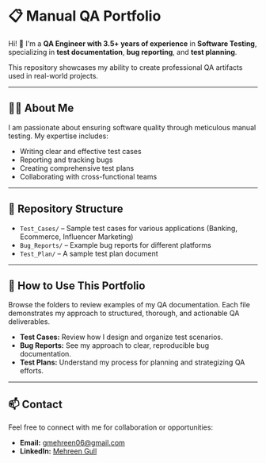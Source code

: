 # 📋 Manual QA Portfolio

Hi! 👋 I'm a **QA Engineer with 3.5+ years of experience** in **Software Testing**, specializing in **test documentation**, **bug reporting**, and **test planning**.

This repository showcases my ability to create professional QA artifacts used in real-world projects.

---

## 🧑‍💻 About Me

I am passionate about ensuring software quality through meticulous manual testing. My expertise includes:
- Writing clear and effective test cases
- Reporting and tracking bugs
- Creating comprehensive test plans
- Collaborating with cross-functional teams

---

## 📂 Repository Structure

- `Test_Cases/` – Sample test cases for various applications (Banking, Ecommerce, Influencer Marketing)
- `Bug_Reports/` – Example bug reports for different platforms
- `Test_Plan/` – A sample test plan document

---

## 🚀 How to Use This Portfolio

Browse the folders to review examples of my QA documentation. Each file demonstrates my approach to structured, thorough, and actionable QA deliverables.

- **Test Cases:** Review how I design and organize test scenarios.
- **Bug Reports:** See my approach to clear, reproducible bug documentation.
- **Test Plans:** Understand my process for planning and strategizing QA efforts.

---

## 📫 Contact

Feel free to connect with me for collaboration or opportunities:
- **Email:** gmehreen06@gmail.com
- **LinkedIn:** [Mehreen Gull](https://www.linkedin.com/in/mehreen-gull-302a36177/)

